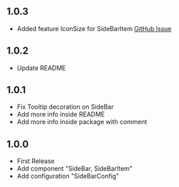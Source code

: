 ## 1.0.3

* Added feature IconSize for SideBarItem [GitHub Issue](https://github.com/andreamainella98/side_bar_custom/issues/1)

## 1.0.2

* Update README

## 1.0.1

* Fix Tooltip decoration on SideBar
* Add more info inside README
* Add more info inside package with comment

## 1.0.0

* First Release
* Add component "SideBar, SideBarItem"
* Add configuration "SideBarConfig"
